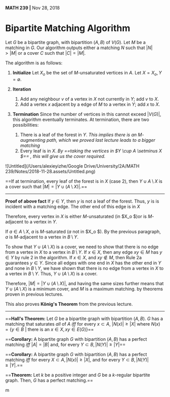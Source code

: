 __MATH 239 |__ Nov 28, 2018

# Bipartite Matching Algorithm

Let $G$ be a bipartite graph, with bipartition $(A, B)$ of $V(G)$. Let $M$ be a matching in $G$. Our algorithm outputs either a matching $N$ such that $|N| > |M|$ or a cover $C$ such that $|C| = |M|$.

The algorithm is as follows:

1. __Initialize__
   Let $X_o$ be the set of $M$-unsaturated vertices in $A$. Let $X = X_o, Y = \emptyset$.
2. __Iteration__
   1. Add any neighbour $v$ of a vertex in $X$ not currently in $Y$; add $v$ to $X$.
   2. Add a vertex $x$ adjacent by a edge of $M$ to a vertex in $Y$; add $x$ to $X$.

3. **Termination**
   Since the number of vertices in this cannot exceed $|V(G)|$, this algorithm eventually terminates. At termination, there are two possibilities:
   1. There is a leaf of the forest in $Y$. _This implies there is an $M$-augmenting path, which we proved last lecture leads to a bigger matching_
   2. Every leaf is in $X$. _By ==taking the vertices in $Y \cup A \setminus X $== , this will give us the cover required._

![Untitled](/Users/alexieyizhe/Google Drive/University/2A/MATH 239/Notes/2018-11-28.assets/Untitled.png)

==If at termination, every leaf of the forest is in $X$ (case 2), then $Y \cup A \setminus X$ is a cover such that $|M| = |Y \cup (A \setminus X)|$.==

---

__Proof of above fact__
If $y \in Y$, then $y$ is not a leaf of the forest. Thus, $y$ is is incident with a matching edge. The other end of this edge is in $X$

Therefore, every vertex in $X$ is either $M$-unsaturated (in $X_o $)or is $M$-adjacent to a vertex in $Y$. 

If $a \in A\setminus X$, $a$ is $M$-saturated ($a$ not in $X_o $). By the previous paragraph, $a$ is $M$-adjacent to a vertex in $B \setminus Y$. 

To show that $Y \cup (A \setminus X)$ is a cover, we need to show that there is no edge from a vertex in $X$ to a vertex in $B \setminus Y$.
If $x \in X$, then any edge $xy \in M$ has $y \in Y$ by rule 2 in the algorithm.
If $x \in X$, and $xy \not\in M$,  then Rule 2a guarantees $y \in Y$.
Since all edges with one end in $X$ has the other end in $Y$ and none in $B \setminus Y$, we have shown that there is no edge from a vertex in $X$ to a vertex in $B \setminus Y$. Thus, $Y \cup (A \setminus X)$ is a cover.

Therefore, $|M| = |Y \cup (A \setminus X)|$, and having the same sizes further means that $Y \cup (A \setminus X)$ is a minimum cover, and $M$ is a maximum matching. by theorems proven in previous lectures.

This also proves __König's Theorem__ from the previous lecture.

---

==__Hall's Theorem:__ Let $G$ be a bipartite graph with bipartition $(A, B)$. $G$ has a matching that saturates _all_ of $A$ _iff_ for every $x \subset A$, $|N(x)| \geq |X|$ where $N(x) = \{y \in B \ | \ \text{there is an } x\in X, xy \in E(G)\}$==

==__Corollary:__ A bipartite graph $G$ with bipartition $(A, B)$ has a perfect matching _iff_ $|A| = |B|$ and, for every $Y \subset B, |N(Y)| \geq |Y|$==

==__Corollary:__ A bipartite graph $G$ with bipartition $(A, B)$ has a perfect matching _iff_ for every $X \subset A, |N(x)| \geq |X|$, and for every $Y \subset B, |N(Y)| \geq |Y|$.==

==__Theorem:__ Let $k$ be a positive integer and $G$ be a $k$-regular bipartite graph. Then, $G$ has a perfect matching.==

m